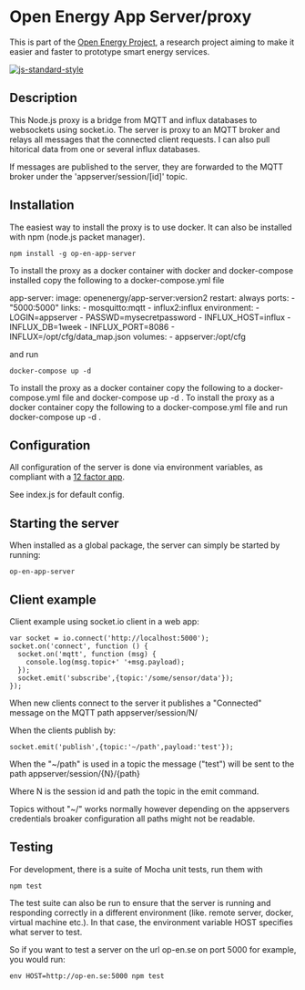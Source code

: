 # Open Energy App Server/proxy

This is part of the [Open Energy Project](http://op-en.se/), a research project aiming to make it easier and faster to prototype smart energy services.

[![js-standard-style](https://cdn.rawgit.com/feross/standard/master/badge.svg)](https://github.com/feross/standard)

## Description

This Node.js proxy is a bridge from MQTT and influx databases to websockets using socket.io. The server is proxy to an MQTT broker and relays all messages that the connected client requests. I can also pull hitorical data from one or several influx databases. 

If messages are published to the server, they are forwarded to the MQTT broker under the 'appserver/session/[id]' topic.

## Installation
The easiest way to install the proxy is to use docker. It can also be installed with npm (node.js packet manager).

```
npm install -g op-en-app-server
```
To install the proxy as a docker container with docker and docker-compose installed copy the following to a docker-compose.yml file 

app-server:
  image: openenergy/app-server:version2
  restart: always
  ports:
    - "5000:5000"
  links:
    - mosquitto:mqtt
    - influx2:influx
  environment:
    - LOGIN=appserver
    - PASSWD=mysecretpassword
    - INFLUX_HOST=influx
    - INFLUX_DB=1week
    - INFLUX_PORT=8086
    - INFLUX=/opt/cfg/data_map.json
  volumes:
    - appserver:/opt/cfg

and run 
```
docker-compose up -d 
```



To install the proxy as a docker container copy the following to a docker-compose.yml file and docker-compose up -d . 
To install the proxy as a docker container copy the following to a docker-compose.yml file and run
docker-compose up -d . 



## Configuration

All configuration of the server is done via environment variables, as compliant with a [12 factor app](http://12factor.net/config).

See index.js for default config.

## Starting the server

When installed as a global package, the server can simply be started by running:
```
op-en-app-server
```

## Client example

Client example using socket.io client in a web app:
```
var socket = io.connect('http://localhost:5000');
socket.on('connect', function () {
  socket.on('mqtt', function (msg) {
    console.log(msg.topic+' '+msg.payload);
  });
  socket.emit('subscribe',{topic:'/some/sensor/data'});
});
```
When new clients connect to the server it publishes a "Connected" message on the MQTT path appserver/session/N/

When the clients publish by:

```
socket.emit('publish',{topic:'~/path',payload:'test'});
```

When the "~/path" is used in a topic the message ("test") will be sent to the path appserver/session/{N}/{path}

Where N is the session id and path the topic in the emit command.

Topics without "~/" works normally however depending on the appservers credentials broaker configuration all paths might not be readable.  

## Testing

For development, there is a suite of Mocha unit tests, run them with

```
npm test
```

The test suite can also be run to ensure that the server is running and responding correctly in a different environment (like. remote server, docker, virtual machine etc.). In that case, the environment variable HOST specifies what server to test.

So if you want to test a server on the url op-en.se on port 5000 for example, you would run:

```
env HOST=http://op-en.se:5000 npm test
```
